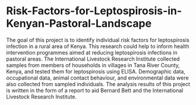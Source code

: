 # Risk-Factors-for-Leptospirosis-in-Kenyan-Pastoral-Landscape
The goal of this project is to identify individual risk factors for leptospirosis infection in a rural area of Kenya. This research could help to inform health intervention programmes aimed at reducing leptospirosis infections in pastoral areas. The International Livestock Research Institute collected samples from members of households in villages in Tana River County, Kenya, and tested them for leptospirosis using ELISA. Demographic data, occupational data, animal contact behaviour, and environmental data were also collected from sampled individuals. The analysis results of this project is written in the form of a report to aid Bernard Bett and the International Livestock Research Institute.
